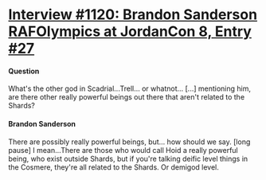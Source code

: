 # [Interview #1120: Brandon Sanderson RAFOlympics at JordanCon 8, Entry #27](https://www.theoryland.com/intvmain.php?i=1120#27)

#### Question

What's the other god in Scadrial...Trell… or whatnot... [...] mentioning him, are there other really powerful beings out there that aren't related to the Shards?

#### Brandon Sanderson

There are possibly really powerful beings, but… how should we say. [long pause] I mean...There are those who would call Hoid a really powerful being, who exist outside Shards, but if you're talking deific level things in the Cosmere, they're all related to the Shards. Or demigod level.

